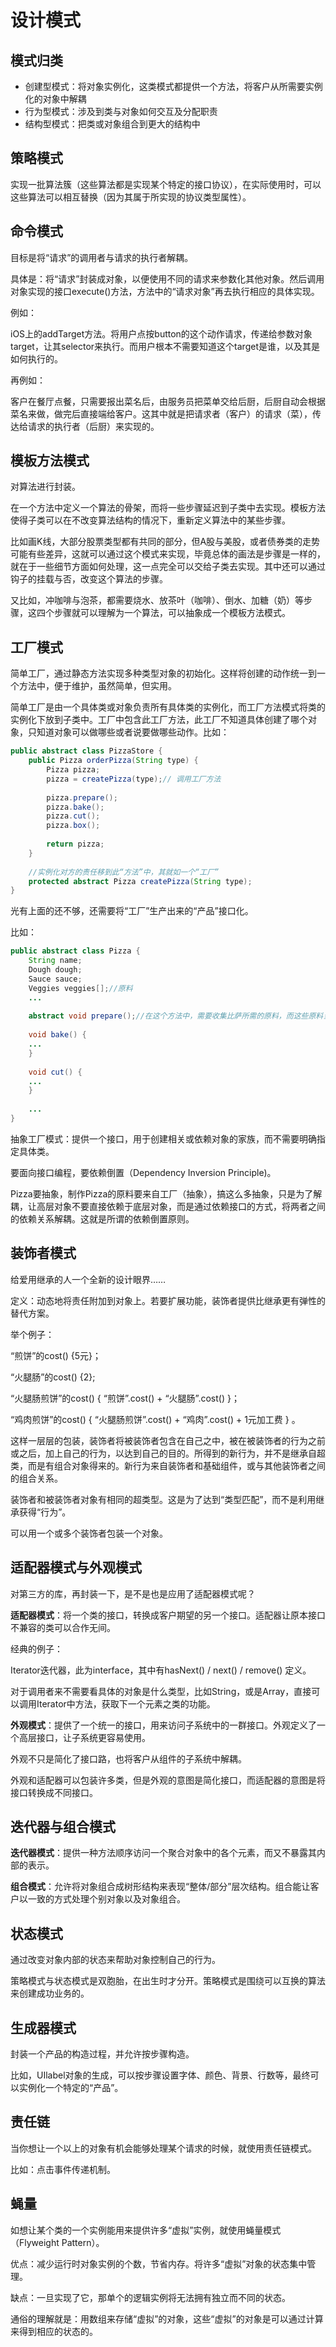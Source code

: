# 设计模式

## 模式归类

- 创建型模式：将对象实例化，这类模式都提供一个方法，将客户从所需要实例化的对象中解耦
- 行为型模式：涉及到类与对象如何交互及分配职责
- 结构型模式：把类或对象组合到更大的结构中

## 策略模式

实现一批算法簇（这些算法都是实现某个特定的接口协议），在实际使用时，可以这些算法可以相互替换（因为其属于所实现的协议类型属性）。

## 命令模式

目标是将“请求”的调用者与请求的执行者解耦。

具体是：将“请求”封装成对象，以便使用不同的请求来参数化其他对象。然后调用对象实现的接口execute()方法，方法中的“请求对象”再去执行相应的具体实现。

例如：

iOS上的addTarget方法。将用户点按button的这个动作请求，传递给参数对象target，让其selector来执行。而用户根本不需要知道这个target是谁，以及其是如何执行的。

再例如：

客户在餐厅点餐，只需要报出菜名后，由服务员把菜单交给后厨，后厨自动会根据菜名来做，做完后直接端给客户。这其中就是把请求者（客户）的请求（菜），传达给请求的执行者（后厨）来实现的。

## 模板方法模式

对算法进行封装。

在一个方法中定义一个算法的骨架，而将一些步骤延迟到子类中去实现。模板方法使得子类可以在不改变算法结构的情况下，重新定义算法中的某些步骤。

比如画K线，大部分股票类型都有共同的部分，但A股与美股，或者债券类的走势可能有些差异，这就可以通过这个模式来实现，毕竟总体的画法是步骤是一样的，就在于一些细节方面如何处理，这一点完全可以交给子类去实现。其中还可以通过钩子的挂载与否，改变这个算法的步骤。

又比如，冲咖啡与泡茶，都需要烧水、放茶叶（咖啡）、倒水、加糖（奶）等步骤，这四个步骤就可以理解为一个算法，可以抽象成一个模板方法模式。

## 工厂模式

简单工厂，通过静态方法实现多种类型对象的初始化。这样将创建的动作统一到一个方法中，便于维护，虽然简单，但实用。

简单工厂是由一个具体类或对象负责所有具体类的实例化，而工厂方法模式将类的实例化下放到子类中。工厂中包含此工厂方法，此工厂不知道具体创建了哪个对象，只知道对象可以做哪些或者说要做哪些动作。比如：

```java
public abstract class PizzaStore {
	public Pizza orderPizza(String type) {
		Pizza pizza;
		pizza = createPizza(type);// 调用工厂方法
		
		pizza.prepare();
		pizza.bake();
		pizza.cut();
        pizza.box();
		
		return pizza;
	}
	
	//实例化对方的责任移到此“方法”中，其就如一个“工厂”
	protected abstract Pizza createPizza(String type);
}
```

光有上面的还不够，还需要将“工厂”生产出来的“产品”接口化。

比如：

```java
public abstract class Pizza {
	String name;
	Dough dough;
	Sauce sauce;
	Veggies veggies[];//原料
	...
	
	abstract void prepare();//在这个方法中，需要收集比萨所需的原料，而这些原料当然是来自原料工厂
	
	void bake() {
	...
	}
	
	void cut() {
	...
	}
	
	...
}
```

抽象工厂模式：提供一个接口，用于创建相关或依赖对象的家族，而不需要明确指定具体类。

要面向接口编程，要依赖倒置（Dependency Inversion Principle)。

Pizza要抽象，制作Pizza的原料要来自工厂（抽象），搞这么多抽象，只是为了解耦，让高层对象不要直接依赖于底层对象，而是通过依赖接口的方式，将两者之间的依赖关系解耦。这就是所谓的依赖倒置原则。

## 装饰者模式

给爱用继承的人一个全新的设计眼界……

定义：动态地将责任附加到对象上。若要扩展功能，装饰者提供比继承更有弹性的替代方案。

举个例子：

“煎饼”的cost() {5元}；

“火腿肠”的cost() {2};

“火腿肠煎饼”的cost() { “煎饼”.cost() + “火腿肠”.cost() }；

“鸡肉煎饼”的cost() { “火腿肠煎饼”.cost() + “鸡肉”.cost() + 1元加工费 } 。

这样一层层的包装，装饰者将被装饰者包含在自己之中，被在被装饰者的行为之前或之后，加上自己的行为，以达到自己的目的。所得到的新行为，并不是继承自超类，而是有组合对象得来的。新行为来自装饰者和基础组件，或与其他装饰者之间的组合关系。

装饰者和被装饰者对象有相同的超类型。这是为了达到“类型匹配”，而不是利用继承获得“行为”。

可以用一个或多个装饰者包装一个对象。

## 适配器模式与外观模式

对第三方的库，再封装一下，是不是也是应用了适配器模式呢？

**适配器模式**：将一个类的接口，转换成客户期望的另一个接口。适配器让原本接口不兼容的类可以合作无间。

经典的例子：

Iterator迭代器，此为interface，其中有hasNext() / next() / remove() 定义。

对于调用者来不需要看具体的对象是什么类型，比如String，或是Array，直接可以调用Iterator中方法，获取下一个元素之类的功能。

**外观模式**：提供了一个统一的接口，用来访问子系统中的一群接口。外观定义了一个高层接口，让子系统更容易使用。

外观不只是简化了接口路，也将客户从组件的子系统中解耦。

外观和适配器可以包装许多类，但是外观的意图是简化接口，而适配器的意图是将接口转换成不同接口。

## 迭代器与组合模式

**迭代器模式**：提供一种方法顺序访问一个聚合对象中的各个元素，而又不暴露其内部的表示。

**组合模式**：允许将对象组合成树形结构来表现“整体/部分”层次结构。组合能让客户以一致的方式处理个别对象以及对象组合。

## 状态模式

通过改变对象内部的状态来帮助对象控制自己的行为。

策略模式与状态模式是双胞胎，在出生时才分开。策略模式是围绕可以互换的算法来创建成功业务的。

## 生成器模式

封装一个产品的构造过程，并允许按步骤构造。

比如，UIlabel对象的生成，可以按步骤设置字体、颜色、背景、行数等，最终可以实例化一个特定的“产品”。

## 责任链

当你想让一个以上的对象有机会能够处理某个请求的时候，就使用责任链模式。

比如：点击事件传递机制。

## 蝇量

如想让某个类的一个实例能用来提供许多“虚拟”实例，就使用蝇量模式（Flyweight Pattern）。

优点：减少运行时对象实例的个数，节省内存。将许多“虚拟”对象的状态集中管理。

缺点：一旦实现了它，那单个的逻辑实例将无法拥有独立而不同的状态。

通俗的理解就是：用数组来存储“虚拟”的对象，这些“虚拟”的对象是可以通过计算来得到相应的状态的。


